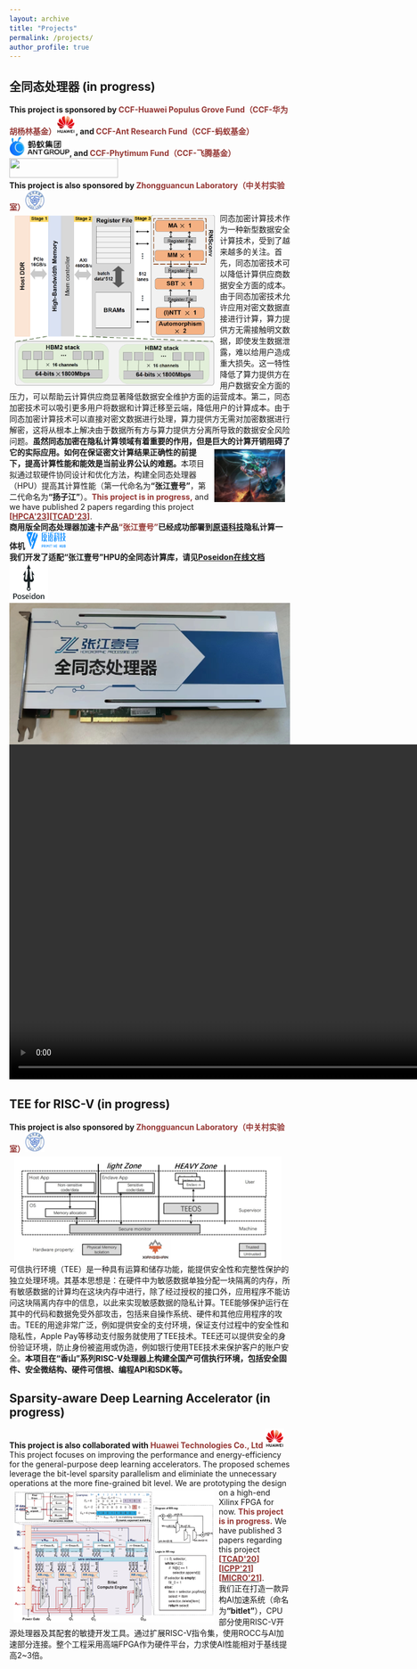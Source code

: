 ```yaml
---
layout: archive
title: "Projects"
permalink: /projects/
author_profile: true
---
```


## 全同态处理器 (in progress)
**This project is sponsored by <span style="color:#953734;">CCF-Huawei Populus Grove Fund（CCF-华为胡杨林基金）<img src='/images/huawei.jpg' height=35 width=35></span>, and <span style="color:#953734;">CCF-Ant Research Fund（CCF-蚂蚁基金）<img src='/images/ant_group_logo.jpg' height=35 width=108></span>, and <span style="color:#953734;">CCF-Phytimum Fund（CCF-飞腾基金）<img src='/images/phytium_logo.jpg' height=35 width=195></span>**<br>
**This project is also sponsored by <span style="color:#953734;">Zhongguancun Laboratory（中关村实验室）<img src='/images/ZGC_logo.jpg' height=35 width=35></span>**<br>
<img src="/images/HPU.png" align="left" width="360" hspace="9" vspace="5" />同态加密计算技术作为一种新型数据安全计算技术，受到了越来越多的关注。首先，同态加密技术可以降低计算供应商数据安全方面的成本。由于同态加密技术允许应用对密文数据直接进行计算，算力提供方无需接触明文数据，即使发生数据泄露，难以给用户造成重大损失。这一特性降低了算力提供方在用户数据安全方面的压力，可以帮助云计算供应商显著降低数据安全维护方面的运营成本。第二，同态加密技术可以吸引更多用户将数据和计算迁移至云端，降低用户的计算成本。由于同态加密计算技术可以直接对密文数据进行处理，算力提供方无需对加密数据进行解密，这将从根本上解决由于数据所有方与算力提供方分离所导致的数据安全风险问题。<b>虽然同态加密在隐私计算领域有着重要的作用，但是巨大的计算开销阻碍了它的实际应用。<img src="/images/poseidon.jfif" align="right" width="127" hspace="9" vspace="5" />如何在保证密文计算结果正确性的前提下，提高计算性能和能效是当前业界公认的难题。</b>本项目拟通过软硬件协同设计和优化方法，构建全同态处理器（HPU）提高其计算性能（第一代命名为<b>“张江壹号”</b>，第二代命名为<b>“扬子江”</b>）。<span style="color:#953734;">**This project is in progress,**</span> and we have published 2 papers regarding this project **<span style="color:#953734;">\[</span>[<span style="color:#953734;">HPCA'23</span>](/files/Poseidon-HPCA2023.pdf)<span style="color:#953734;">\]</span><span style="color:#953734;">\[</span>[<span style="color:#953734;">TCAD'23</span>](/files/Poseidon-NDP-TCAD2023.pdf)<span style="color:#953734;">\]</span>**.<br>
**商用版全同态处理器加速卡产品<span style="color:#953734;">“张江壹号”</span>已经成功部署到[原语科技](https://primihub.com/#/home)隐私计算一体机 <img src='/images/primihub.png' height=30 width=70>**<br>
**我们开发了适配“张江壹号”HPU的全同态计算库，请见[Poseidon在线文档](https://poseidon-hpu.rtfd.io/) <img src='/images/poseidon-logo.jpg' height=70 width=70>**<br>
<img src="/images/ZJ-1.png" align="left" />
<video width="981" height="601" controls autoplay muted>  
    <source src="/videos/primihub_machine.mp4" type="video/mp4">
</video>

## TEE for RISC-V (in progress)
**This project is also sponsored by <span style="color:#953734;">Zhongguancun Laboratory（中关村实验室）<img src='/images/ZGC_logo.jpg' height=35 width=35></span>**<br>
<img src="/images/TEE.jpg" align="left" width="480" hspace="9" vspace="5" />可信执行环境（TEE）是一种具有运算和储存功能，能提供安全性和完整性保护的独立处理环境。其基本思想是：在硬件中为敏感数据单独分配一块隔离的内存，所有敏感数据的计算均在这块内存中进行，除了经过授权的接口外，应用程序不能访问这块隔离内存中的信息，以此来实现敏感数据的隐私计算。TEE能够保护运行在其中的代码和数据免受外部攻击，包括来自操作系统、硬件和其他应用程序的攻击。TEE的用途非常广泛，例如提供安全的支付环境，保证支付过程中的安全性和隐私性，Apple Pay等移动支付服务就使用了TEE技术。TEE还可以提供安全的身份验证环境，防止身份被盗用或伪造，例如银行使用TEE技术来保护客户的账户安全。<b>本项目在“香山”系列RISC-V处理器上构建全国产可信执行环境，包括安全固件、安全微结构、硬件可信根、编程API和SDK等。</b>

## Sparsity-aware Deep Learning Accelerator (in progress)
**This project is also collaborated with <span style="color:#953734;">Huawei Technologies Co., Ltd <img src='/images/huawei.jpg' height=35 width=35></span>**<br>
This project focuses on improving the performance and energy-efficiency for the general-purpose deep learning accelerators. The proposed schemes leverage the bit-level sparsity parallelism and eliminiate the unnecessary operations at the more fine-grained bit level. <img src="/images/bitlet.png" align="left" width="360" hspace="8" vspace="5" />We are prototyping the design on a high-end Xilinx FPGA for now. <span style="color:#953734;">**This project is in progress.**</span> We have published 3 papers regarding this project **<span style="color:#953734;">\[</span>[<span style="color:#953734;">TCAD'20</span>](/files/TETRIS-TCAD.pdf)<span style="color:#953734;">\]</span><span style="color:#953734;">\[[<span style="color:#953734;">ICPP'21</span>](/files/bitX-ICPP21.pdf)</span><span style="color:#953734;">\]</span><span style="color:#953734;">\[</span>[<span style="color:#953734;">MICRO'21</span>](/files/bitlet-MICRO21.pdf)<span style="color:#953734;">\]</span>**.<br>
我们正在打造一款异构AI加速系统（命名为<b>“bitlet”</b>），CPU部分使用RISC-V开源处理器及其配套的敏捷开发工具。通过扩展RISC-V指令集，使用ROCC与AI加速部分连接。整个工程采用高端FPGA作为硬件平台，力求使AI性能相对于基线提高2\~3倍。

<!--
<br><br><br>

## 视频画质增强
**This project is collaborated with <span style="color:#953734;">Guangdong OPPO Mobile Telecommunications Corp., Ltd <img src='/images/oppo.jpg' height=25 width=50></span>**<br>
随着移动通信技术的高速发展和手机娱乐时代的来临，手游，视频应用遍布人类使用手机生活的方方面面，视频的内容和质量也越来越受到手机用户的关注，其中帧率、分辨率和码率是影响视频质量的height="200" width="200"最主要因素。高分辨率的视频能提供更多的细节、更清晰的画面和更好的观看体验，因此提升视频分辨率，对于提升视频质量和用户体验有很大的帮助。
<br>根据oppo公司对手机显示效果的迫切需求，这个project研究基于深度学习的图像增强技术，通过软硬件结合的方法提高图像或视频帧的分辨率，并保证帧率。通过一系列低质量图像获取到高质量图像的增强过程，增加游戏视频的表现力，提升用户体验。我们力求使用超分辨率等图像增强技术，充分利用视频前后帧的相关性、帧内内容的自相似性，重构出分辨率更高的超分辨率视频图像，使获得的图像在物理分辨率、视觉效果及客观评价指标上均超过原始视频源，使oppo手机用户在2K屏上获得更高清的观看体验。<br>
**这里有高通平台的实测效果<span style="color:#953734;">\[</span>[<span style="color:#953734;">PDF</span>](/files/ISR.pdf)<span style="color:#953734;">\]</span>。**

<video width="640" height="360" controls autoplay muted>  
    <source src="/videos/system.mp4" type="video/mp4">
</video>
<video width="640" height="480" controls autoplay muted>  
    <source src="/videos/football.mp4" type="video/mp4">
</video>
<video width="640" height="480" controls autoplay muted>  
    <source src="/videos/bbjx.mp4" type="video/mp4">
</video>

## 超微空中机器人
设计“世界最小”的空中机器人并将神经网络模型以无人机为载体进行部署，实现人工智能赋能终端设备以及未来智能空中机器人“swarm”。超微空中机器人可用于单兵作战、反狙击手、战场侦查、定点打击、特工隐秘侦查等实战场景。我们设计了无人机原理图、硬件SoC和视觉定位模块，可以在室内无GPS的情况下辅助空中机器人实现精准定点，悬停精度误差小于15cm。我们还设计了一个高精度室内定位系统：使用UWB技术实现机器人“指哪飞哪”，定位精度误差小于5cm。<br>

<img src='/images/drone.jpg'>
-->